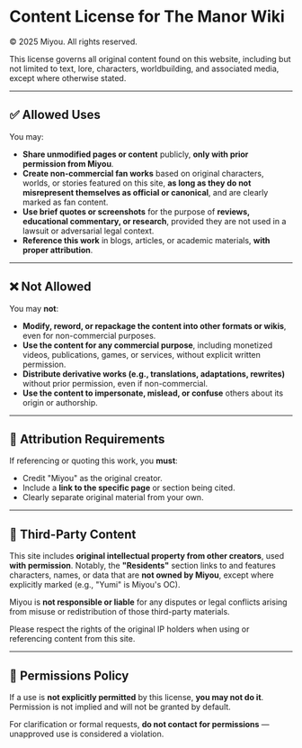 # Content License for The Manor Wiki

© 2025 Miyou. All rights reserved.

This license governs all original content found on this website, including but not limited to text, lore, characters, worldbuilding, and associated media, except where otherwise stated.

---

## ✅ Allowed Uses

You may:

- **Share unmodified pages or content** publicly, **only with prior permission from Miyou**.
- **Create non-commercial fan works** based on original characters, worlds, or stories featured on this site, **as long as they do not misrepresent themselves as official or canonical**, and are clearly marked as fan content.
- **Use brief quotes or screenshots** for the purpose of **reviews, educational commentary, or research**, provided they are not used in a lawsuit or adversarial legal context.
- **Reference this work** in blogs, articles, or academic materials, **with proper attribution**.

---

## ❌ Not Allowed

You may **not**:

- **Modify, reword, or repackage the content into other formats or wikis**, even for non-commercial purposes.
- **Use the content for any commercial purpose**, including monetized videos, publications, games, or services, without explicit written permission.
- **Distribute derivative works (e.g., translations, adaptations, rewrites)** without prior permission, even if non-commercial.
- **Use the content to impersonate, mislead, or confuse** others about its origin or authorship.

---

## 🧾 Attribution Requirements

If referencing or quoting this work, you **must**:

- Credit "Miyou" as the original creator.
- Include a **link to the specific page** or section being cited.
- Clearly separate original material from your own.

---

## 📌 Third-Party Content

This site includes **original intellectual property from other creators**, used **with permission**. Notably, the **"Residents"** section links to and features characters, names, or data that are **not owned by Miyou**, except where explicitly marked (e.g., "Yumi" is Miyou's OC).

Miyou is **not responsible or liable** for any disputes or legal conflicts arising from misuse or redistribution of those third-party materials.

Please respect the rights of the original IP holders when using or referencing content from this site.

---

## 🛑 Permissions Policy

If a use is **not explicitly permitted** by this license, **you may not do it**. Permission is not implied and will not be granted by default.

For clarification or formal requests, **do not contact for permissions** — unapproved use is considered a violation.